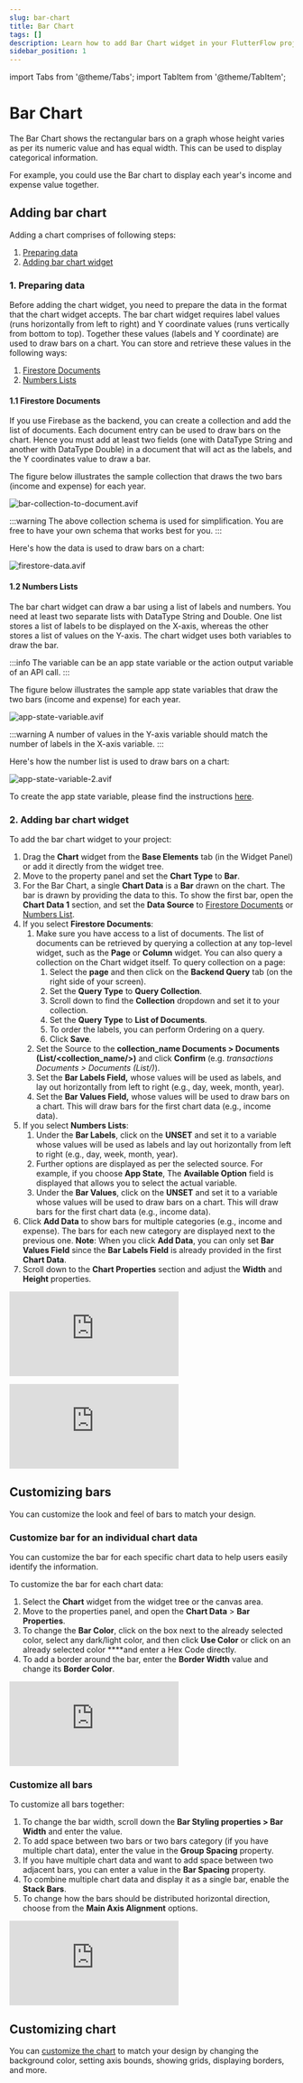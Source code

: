 ```yaml
---
slug: bar-chart
title: Bar Chart
tags: []
description: Learn how to add Bar Chart widget in your FlutterFlow project.
sidebar_position: 1
---
```

import Tabs from '@theme/Tabs';
import TabItem from '@theme/TabItem';

# Bar Chart

The Bar Chart shows the rectangular bars on a graph whose height varies as per its numeric value and has equal width. This can be used to display categorical information.

For example, you could use the Bar chart to display each year's income and expense value together.


## Adding bar chart

Adding a chart comprises of following steps:

1. [Preparing data](#1-preparing-data)
2. [Adding bar chart widget](#2-adding-bar-chart-widget)

### 1. Preparing data

Before adding the chart widget, you need to prepare the data in the format that the chart widget accepts. The bar chart widget requires label values (runs horizontally from left to right) and Y coordinate values (runs vertically from bottom to top). Together these values (labels and Y coordinate) are used to draw bars on a chart. You can store and retrieve these values in the following ways:

1. [Firestore Documents](#11-firestore-documents)
2. [Numbers Lists](#12-numbers-lists)

#### 1.1 Firestore Documents

If you use Firebase as the backend, you can create a collection and add the list of documents. Each document entry can be used to draw bars on the chart. Hence you must add at least two fields (one with DataType String and another with DataType Double) in a document that will act as the labels, and the Y coordinates value to draw a bar.

The figure below illustrates the sample collection that draws the two bars (income and expense) for each year.

![bar-collection-to-document.avif](../imgs/bar-collection-to-document.avif)

:::warning
The above collection schema is used for simplification. You are free to have your own schema that works best for you.
:::

Here's how the data is used to draw bars on a chart:

![firestore-data.avif](../imgs/firestore-data.avif)


#### 1.2 Numbers Lists

The bar chart widget can draw a bar using a list of labels and numbers. You need at least two separate lists with DataType String and Double. One list stores a list of labels to be displayed on the X-axis, whereas the other stores a list of values on the Y-axis. The chart widget uses both variables to draw the bar.

:::info
The variable can be an app state variable or the action output variable of an API call.
:::

The figure below illustrates the sample app state variables that draw the two bars (income and expense) for each year.

![app-state-variable.avif](../imgs/app-state-variable.avif)

:::warning
A number of values in the Y-axis variable should match the number of labels in the X-axis variable.
:::

Here's how the number list is used to draw bars on a chart:

![app-state-variable-2.avif](../imgs/app-state-variable-2.avif)

To create the app state variable, please find the instructions [here](../../../../../resources/data-representation/app-state#create-app-state-variable).

### 2. Adding bar chart widget

To add the bar chart widget to your project:

1. Drag the **Chart** widget from the **Base Elements** tab (in the Widget Panel) or add it directly from the widget tree.
2. Move to the property panel and set the **Chart Type** to **Bar**.
3. For the Bar Chart, a single **Chart Data** is a **Bar** drawn on the chart. The bar is drawn by providing the data to this. To show the first bar, open the **Chart Data 1** section, and set the **Data Source** to [Firestore Documents](#11-firestore-documents) or [Numbers List](#12-numbers-lists).
4. If you select **Firestore Documents**:
    1. Make sure you have access to a list of documents. The list of documents can be retrieved by querying a collection at any top-level widget, such as the **Page** or **Column** widget. You can also query a collection on the Chart widget itself. To query collection on a page:
        1. Select the **page** and then click on the **Backend Query** tab (on the right side of your screen).
        2. Set the **Query Type** to **Query Collection**.
        3. Scroll down to find the **Collection** dropdown and set it to your collection.
        4. Set the **Query Type** to **List of Documents**.
        5. To order the labels, you can perform Ordering on a query.
        6. Click **Save**.
    2. Set the Source to the **collection_name Documents > Documents (List/<collection_name/>)** and click **Confirm** (e.g. *transactions Documents > Documents (List/<transactions/>)*).
    3. Set the **Bar Labels Field,** whose values will be used as labels, and lay out horizontally from left to right (e.g., day, week, month, year).
    4. Set the **Bar Values Field,** whose values will be used to draw bars on a chart. This will draw bars for the first chart data (e.g., income data).
5. If you select **Numbers Lists**:
    1. Under the **Bar Labels**, click on the **UNSET** and set it to a variable whose values will be used as labels and lay out horizontally from left to right (e.g., day, week, month, year).
    2. Further options are displayed as per the selected source. For example, if you choose **App State**, The **Available Option** field is displayed that allows you to select the actual variable.
    3. Under the **Bar Values**, click on the **UNSET** and set it to a variable whose values will be used to draw bars on a chart. This will draw bars for the first chart data (e.g., income data).
6. Click **Add Data** to show bars for multiple categories (e.g., income and expense). The bars for each new category are displayed next to the previous one. **Note**: When you click **Add Data**, you can only set **Bar Values Field** since the **Bar Labels Field** is already provided in the first **Chart Data**.
7. Scroll down to the **Chart Properties** section and adjust the **Width** and **Height** properties.

<Tabs>
<TabItem value="1" label="Using Firestore Documents" default>
<div style={{
    position: 'relative',
    paddingBottom: 'calc(56.67989417989418% + 41px)', // Keeps the aspect ratio and additional padding
    height: 0,
    width: '100%'}}>
    <iframe 
        src="https://demo.arcade.software/ak7gBaPXoaGx234gDP8J?embed&show_copy_link=true"
        title=""
        style={{
            position: 'absolute',
            top: 0,
            left: 0,
            width: '100%',
            height: '100%',
            colorScheme: 'light'
        }}
        frameborder="0"
        loading="lazy"
        webkitAllowFullScreen
        mozAllowFullScreen
        allowFullScreen
        allow="clipboard-write">
    </iframe>
</div>
<p></p>

</TabItem>
<TabItem value="2" label="Using Numbers Lists">
<div style={{
    position: 'relative',
    paddingBottom: 'calc(56.67989417989418% + 41px)', // Keeps the aspect ratio and additional padding
    height: 0,
    width: '100%'}}>
    <iframe 
        src="https://demo.arcade.software/3CmHZfPHvx762Nf1n1mA?embed&show_copy_link=true"
        title=""
        style={{
            position: 'absolute',
            top: 0,
            left: 0,
            width: '100%',
            height: '100%',
            colorScheme: 'light'
        }}
        frameborder="0"
        loading="lazy"
        webkitAllowFullScreen
        mozAllowFullScreen
        allowFullScreen
        allow="clipboard-write">
    </iframe>
</div>
<p></p>

</TabItem>
</Tabs>

## Customizing bars

You can customize the look and feel of bars to match your design.

### Customize bar for an individual chart data

You can customize the bar for each specific chart data to help users easily identify the information.

To customize the bar for each chart data:

1. Select the **Chart** widget from the widget tree or the canvas area.
2. Move to the properties panel, and open the **Chart Data** > **Bar Properties**.
3. To change the **Bar Color**, click on the box next to the already selected color, select any dark/light color, and then click **Use Color** or click on an already selected color ****and enter a Hex Code directly.
4. To add a border around the bar, enter the **Border Width** value and change its **Border Color**.


<div style={{
    position: 'relative',
    paddingBottom: 'calc(56.67989417989418% + 41px)', // Keeps the aspect ratio and additional padding
    height: 0,
    width: '100%'}}>
    <iframe 
        src="https://demo.arcade.software/OxpHiOBMf8FqzFVlAtkr?embed&show_copy_link=true"
        title=""
        style={{
            position: 'absolute',
            top: 0,
            left: 0,
            width: '100%',
            height: '100%',
            colorScheme: 'light'
        }}
        frameborder="0"
        loading="lazy"
        webkitAllowFullScreen
        mozAllowFullScreen
        allowFullScreen
        allow="clipboard-write">
    </iframe>
</div>
<p></p>

### Customize all bars

To customize all bars together:

1. To change the bar width, scroll down the **Bar Styling properties > Bar Width** and enter the value.
2. To add space between two bars or two bars category (if you have multiple chart data), enter the value in the **Group Spacing** property.
3. If you have multiple chart data and want to add space between two adjacent bars, you can enter a value in the **Bar Spacing** property.
4. To combine multiple chart data and display it as a single bar, enable the **Stack Bars**.
5. To change how the bars should be distributed horizontal direction, choose from the **Main Axis Alignment** options.


<div style={{
    position: 'relative',
    paddingBottom: 'calc(56.67989417989418% + 41px)', // Keeps the aspect ratio and additional padding
    height: 0,
    width: '100%'}}>
    <iframe 
        src="https://www.loom.com/embed/ce5fbcb65d054481991fa7044f6d258f?sid=9d9d9bbc-a7e4-489e-aefc-a4ad975c57ac"
        title=""
        style={{
            position: 'absolute',
            top: 0,
            left: 0,
            width: '100%',
            height: '100%',
            colorScheme: 'light'
        }}
        frameborder="0"
        loading="lazy"
        webkitAllowFullScreen
        mozAllowFullScreen
        allowFullScreen
        allow="clipboard-write">
    </iframe>
</div>
<p></p>


## Customizing chart

You can [customize the chart](../chart/overview#customizing-chart) to match your design by changing the background color, setting axis bounds, showing grids, displaying borders, and more.
